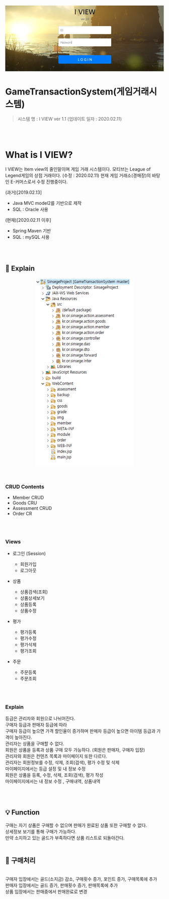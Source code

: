 <div align=center>

![](/images/project_main.png)

</div>

# GameTransactionSystem(게임거래시스템)
> 시스템 명 : I VIEW ver 1.1 (업데이트 일자 : 2020.02.11) 

<br>
<br>

# What is I VIEW?
I VIEW는 Item view의 줄인말이며 게임 거래 시스템이다.
모티브는 League of Legend게임의 상점 거래이다.
(수정 : 2020.02.11)
현재 게임 거래소(경매장)의 바탕인 E-커머스로서 수정 진행중이다.

(과거)[2019.02.13]
- Java MVC model2를 기반으로 제작
- SQL : Oracle 사용

(현재)[2020.02.11 이후]
- Spring Maven 기반
- SQL : mySQL 사용

<br>
<br>

## :memo: Explain

<div align=center>

![](/images/contents.png)

</div>

<br>

### CRUD Contents
- Member CRUD
- Goods CRU
- Assessment CRUD
- Order CR
<br>
<br>

### Views

- 로그인 (Session)
  - 회원가입
  - 로그아웃

- 상품
  - 상품검색(조회) 
  - 상품상세보기
  - 상품등록
  - 상품수정

- 평가
  - 평가등록
  - 평가수정
  - 평가삭제
  - 평가조회

- 주문
  - 주문등록
  - 주문조회
<br>
<br>

### Explain

등급은 관리자와 회원으로 나뉘어진다.
<br>
구매자 등급과 판매자 등급에 따라
<br>
구매자 등급이 높으면 가격 할인율이 증가하며 판매자 등급이 높으면 아이템 등급과 가격이 높아진다.
<br>
관리자는 상품을 구매할 수 없다.
<br>
회원은 상품을 등록과 상품 구매 모두 가능하다. (회원은 판매자, 구매자 입장)
<br>
관리자와 회원은 컨텐츠 목록과 마이페이지 또한 다르다.
<br>
관리자는 회원정보를 수정, 삭제, 조회(검색), 평가 수정 및 삭제
<br>
마이페이지에서는 등급 설정 및 내 정보 수정
<br>
회원은  상품을 등록, 수정, 삭제, 조회(검색), 평가 작성
<br>
마이페이지에서는 내 정보 수정 , 구매내역, 상품내역

<br>
<br>

## :bulb: Function

구매는 자기 상품은 구매할 수 없으며 판매가 완료된 상품 또한 구매할 수 없다.
<br>
상세정보 보기를 통해 구매가 가능하다.
<br>
만약 소지하고 있는 골드가 부족하다면 상품 리스트로 되돌아간다.
<br>
<br>

## :gem: 구매처리

<br>
구매자 입장에서는 골드(소지금) 감소, 구매횟수 증가, 포인트 증가, 구매목록에 추가
<br>
판매자 입장에서는 골드 증가, 판매횟수 증가, 판매목록에 추가
<br>
상품 입장에서는 판매중에서 판매완료로 변경
